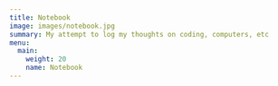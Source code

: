 ```yaml
---
title: Notebook
image: images/notebook.jpg
summary: My attempt to log my thoughts on coding, computers, etc
menu:
  main:
    weight: 20
    name: Notebook
---
```


